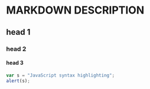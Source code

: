 # MARKDOWN DESCRIPTION

## head 1

### head 2

#### head 3

```javascript
var s = "JavaScript syntax highlighting";
alert(s);
```